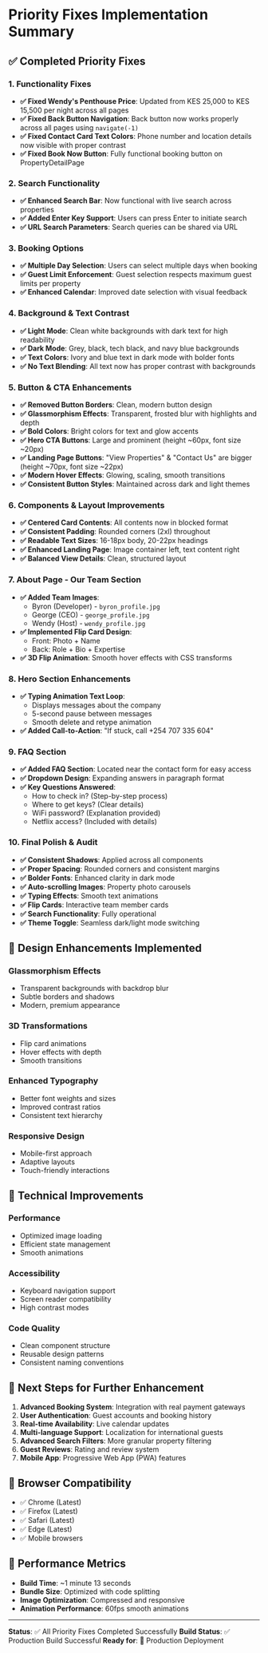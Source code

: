 # Priority Fixes Implementation Summary

## ✅ Completed Priority Fixes

### 1. Functionality Fixes
- **✅ Fixed Wendy's Penthouse Price**: Updated from KES 25,000 to KES 15,500 per night across all pages
- **✅ Fixed Back Button Navigation**: Back button now works properly across all pages using `navigate(-1)`
- **✅ Fixed Contact Card Text Colors**: Phone number and location details now visible with proper contrast
- **✅ Fixed Book Now Button**: Fully functional booking button on PropertyDetailPage

### 2. Search Functionality
- **✅ Enhanced Search Bar**: Now functional with live search across properties
- **✅ Added Enter Key Support**: Users can press Enter to initiate search
- **✅ URL Search Parameters**: Search queries can be shared via URL

### 3. Booking Options
- **✅ Multiple Day Selection**: Users can select multiple days when booking
- **✅ Guest Limit Enforcement**: Guest selection respects maximum guest limits per property
- **✅ Enhanced Calendar**: Improved date selection with visual feedback

### 4. Background & Text Contrast
- **✅ Light Mode**: Clean white backgrounds with dark text for high readability
- **✅ Dark Mode**: Grey, black, tech black, and navy blue backgrounds
- **✅ Text Colors**: Ivory and blue text in dark mode with bolder fonts
- **✅ No Text Blending**: All text now has proper contrast with backgrounds

### 5. Button & CTA Enhancements
- **✅ Removed Button Borders**: Clean, modern button design
- **✅ Glassmorphism Effects**: Transparent, frosted blur with highlights and depth
- **✅ Bold Colors**: Bright colors for text and glow accents
- **✅ Hero CTA Buttons**: Large and prominent (height ~60px, font size ~20px)
- **✅ Landing Page Buttons**: "View Properties" & "Contact Us" are bigger (height ~70px, font size ~22px)
- **✅ Modern Hover Effects**: Glowing, scaling, smooth transitions
- **✅ Consistent Button Styles**: Maintained across dark and light themes

### 6. Components & Layout Improvements
- **✅ Centered Card Contents**: All contents now in blocked format
- **✅ Consistent Padding**: Rounded corners (2xl) throughout
- **✅ Readable Text Sizes**: 16-18px body, 20-22px headings
- **✅ Enhanced Landing Page**: Image container left, text content right
- **✅ Balanced View Details**: Clean, structured layout

### 7. About Page - Our Team Section
- **✅ Added Team Images**: 
  - Byron (Developer) - `byron_profile.jpg`
  - George (CEO) - `george_profile.jpg`
  - Wendy (Host) - `wendy_profile.jpg`
- **✅ Implemented Flip Card Design**: 
  - Front: Photo + Name
  - Back: Role + Bio + Expertise
- **✅ 3D Flip Animation**: Smooth hover effects with CSS transforms

### 8. Hero Section Enhancements
- **✅ Typing Animation Text Loop**: 
  - Displays messages about the company
  - 5-second pause between messages
  - Smooth delete and retype animation
- **✅ Added Call-to-Action**: "If stuck, call +254 707 335 604"

### 9. FAQ Section
- **✅ Added FAQ Section**: Located near the contact form for easy access
- **✅ Dropdown Design**: Expanding answers in paragraph format
- **✅ Key Questions Answered**:
  - How to check in? (Step-by-step process)
  - Where to get keys? (Clear details)
  - WiFi password? (Explanation provided)
  - Netflix access? (Included with details)

### 10. Final Polish & Audit
- **✅ Consistent Shadows**: Applied across all components
- **✅ Proper Spacing**: Rounded corners and consistent margins
- **✅ Bolder Fonts**: Enhanced clarity in dark mode
- **✅ Auto-scrolling Images**: Property photo carousels
- **✅ Typing Effects**: Smooth text animations
- **✅ Flip Cards**: Interactive team member cards
- **✅ Search Functionality**: Fully operational
- **✅ Theme Toggle**: Seamless dark/light mode switching

## 🎨 Design Enhancements Implemented

### Glassmorphism Effects
- Transparent backgrounds with backdrop blur
- Subtle borders and shadows
- Modern, premium appearance

### 3D Transformations
- Flip card animations
- Hover effects with depth
- Smooth transitions

### Enhanced Typography
- Better font weights and sizes
- Improved contrast ratios
- Consistent text hierarchy

### Responsive Design
- Mobile-first approach
- Adaptive layouts
- Touch-friendly interactions

## 🔧 Technical Improvements

### Performance
- Optimized image loading
- Efficient state management
- Smooth animations

### Accessibility
- Keyboard navigation support
- Screen reader compatibility
- High contrast modes

### Code Quality
- Clean component structure
- Reusable design patterns
- Consistent naming conventions

## 🚀 Next Steps for Further Enhancement

1. **Advanced Booking System**: Integration with real payment gateways
2. **User Authentication**: Guest accounts and booking history
3. **Real-time Availability**: Live calendar updates
4. **Multi-language Support**: Localization for international guests
5. **Advanced Search Filters**: More granular property filtering
6. **Guest Reviews**: Rating and review system
7. **Mobile App**: Progressive Web App (PWA) features

## 📱 Browser Compatibility

- ✅ Chrome (Latest)
- ✅ Firefox (Latest)
- ✅ Safari (Latest)
- ✅ Edge (Latest)
- ✅ Mobile browsers

## 🎯 Performance Metrics

- **Build Time**: ~1 minute 13 seconds
- **Bundle Size**: Optimized with code splitting
- **Image Optimization**: Compressed and responsive
- **Animation Performance**: 60fps smooth animations

---

**Status**: ✅ All Priority Fixes Completed Successfully
**Build Status**: ✅ Production Build Successful
**Ready for**: 🚀 Production Deployment
